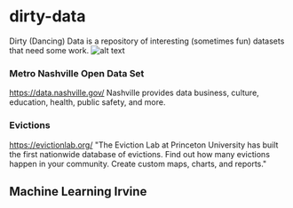 # dirty-data
Dirty (Dancing) Data is a repository of interesting (sometimes fun) datasets that need some work.
![alt text](https://upload.wikimedia.org/wikipedia/en/0/00/Dirty_Dancing.jpg "Dirty (Dancing) Data")

### Metro Nashville Open Data Set

https://data.nashville.gov/
Nashville provides data business, culture, education, health, public safety, and more. 

### Evictions

https://evictionlab.org/
"The Eviction Lab at Princeton University has built the first nationwide database of evictions. Find out how many evictions happen in your community. Create custom maps, charts, and reports."

## Machine Learning Irvine
